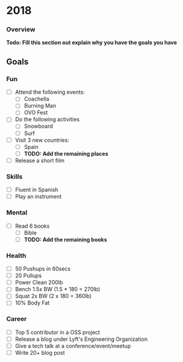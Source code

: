 # 2018
### Overview
**Todo: Fill this section out explain why you have the goals you have**

## Goals

### Fun
- [ ] Attend the following events:
  - [ ] Coachella
  - [ ] Burning Man
  - [ ] OVO Fest
- [ ] Do the following activities
  - [ ] Snowboard 
  - [ ] Surf
- [ ] Visit 3 new countries:
  - [ ] Spain
  - [ ] **TODO: Add the remaining places**
- [ ] Release a short film

### Skills
- [ ] Fluent in Spanish
- [ ] Play an instrument

### Mental
- [ ] Read 6 books
  - [ ] Bible
  - [ ] **TODO: Add the remaining books**

### Health
- [ ] 50 Pushups in 60secs
- [ ] 20 Pullups
- [ ] Power Clean 200lb
- [ ] Bench 1.5x BW (1.5 * 180 = 270lb)
- [ ] Squat 2x BW (2 x 180 = 360lb)
- [ ] 10% Body Fat

### Career
- [ ] Top 5 contributor in a OSS project
- [ ] Release a blog under Lyft's Engineering Organization
- [ ] Give a tech talk at a conference/event/meetup
- [ ] Write 20+ blog post
